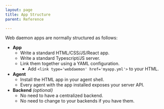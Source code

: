 ```yaml
---
layout: page
title: App Structure
parent: Reference

---
```

Web daemon apps are normally structured as follows:

- **App**
  - Write a standard HTML/CSS/JS/React app.
  - Write a standard Typescript/JS server.
  - Link them together using a YAML configuration.
    -  Add `<link type='webdaemon' href='myapp.yml'>` to your HTML.
- **Agent**
  - Install the HTML app in your agent shell.
  - Every agent with the app installed exposes your server API.
- **Backend** _(optional)_
  - No need to have a centralized backend.
  - No need to change to your backends if you have them.
